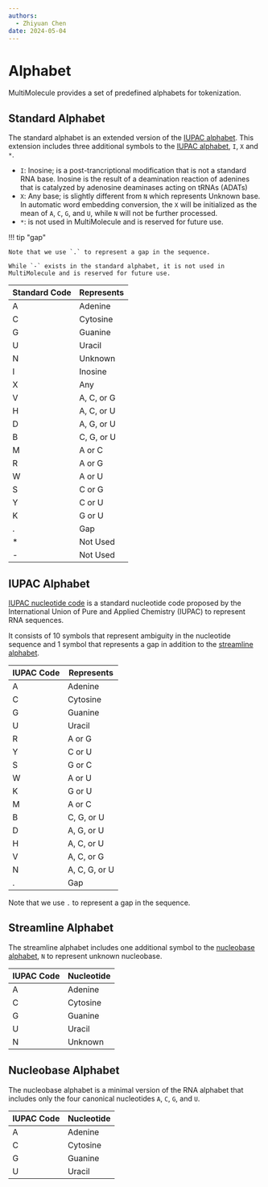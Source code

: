 ```yaml
---
authors:
  - Zhiyuan Chen
date: 2024-05-04
---
```


# Alphabet

MultiMolecule provides a set of predefined alphabets for tokenization.

## Standard Alphabet

The standard alphabet is an extended version of the [IUPAC alphabet](#iupac-alphabet).
This extension includes three additional symbols to the [IUPAC alphabet](#iupac-alphabet), `I`, `X` and `*`.

- `I`: Inosine; is a post-trancriptional modification that is not a standard RNA base.
  Inosine is the result of a deamination reaction of adenines that is catalyzed by adenosine deaminases acting on tRNAs (ADATs)
- `X`: Any base; is slightly different from `N` which represents Unknown base.
  In automatic word embedding conversion, the `X` will be initialized as the mean of `A`, `C`, `G`, and `U`, while `N` will not be further processed.
- `*`: is not used in MultiMolecule and is reserved for future use.

!!! tip "gap"

    Note that we use `.` to represent a gap in the sequence.

    While `-` exists in the standard alphabet, it is not used in MultiMolecule and is reserved for future use.

| Standard Code | Represents |
| ------------- | ---------- |
| A             | Adenine    |
| C             | Cytosine   |
| G             | Guanine    |
| U             | Uracil     |
| N             | Unknown    |
| I             | Inosine    |
| X             | Any        |
| V             | A, C, or G |
| H             | A, C, or U |
| D             | A, G, or U |
| B             | C, G, or U |
| M             | A or C     |
| R             | A or G     |
| W             | A or U     |
| S             | C or G     |
| Y             | C or U     |
| K             | G or U     |
| .             | Gap        |
| \*            | Not Used   |
| -             | Not Used   |

## IUPAC Alphabet

[IUPAC nucleotide code](https://www.bioinformatics.org/sms2/iupac.html) is a standard nucleotide code proposed by the International Union of Pure and Applied Chemistry (IUPAC) to represent RNA sequences.

It consists of 10 symbols that represent ambiguity in the nucleotide sequence and 1 symbol that represents a gap in addition to the [streamline alphabet](#streamline-alphabet).

| IUPAC Code | Represents    |
| ---------- | ------------- |
| A          | Adenine       |
| C          | Cytosine      |
| G          | Guanine       |
| U          | Uracil        |
| R          | A or G        |
| Y          | C or U        |
| S          | G or C        |
| W          | A or U        |
| K          | G or U        |
| M          | A or C        |
| B          | C, G, or U    |
| D          | A, G, or U    |
| H          | A, C, or U    |
| V          | A, C, or G    |
| N          | A, C, G, or U |
| .          | Gap           |

Note that we use `.` to represent a gap in the sequence.

## Streamline Alphabet

The streamline alphabet includes one additional symbol to the [nucleobase alphabet](#nucleobase-alphabet), `N` to represent unknown nucleobase.

| IUPAC Code | Nucleotide |
| ---------- | ---------- |
| A          | Adenine    |
| C          | Cytosine   |
| G          | Guanine    |
| U          | Uracil     |
| N          | Unknown    |

## Nucleobase Alphabet

The nucleobase alphabet is a minimal version of the RNA alphabet that includes only the four canonical nucleotides `A`, `C`, `G`, and `U`.

| IUPAC Code | Nucleotide |
| ---------- | ---------- |
| A          | Adenine    |
| C          | Cytosine   |
| G          | Guanine    |
| U          | Uracil     |
